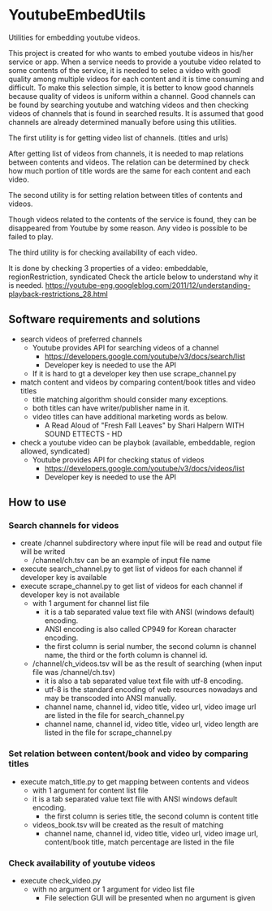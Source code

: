 # YoutubeEmbedUtils
Utilities for embedding youtube videos.

This project is created for who wants to embed youtube videos in his/her service or app.
When a service needs to provide a youtube video related to some contents of the service, it is needed to selec a video with goodl quality among multiple videos for each content and it is time consuming and difficult.
To make this selection simple, it is better to know good channels because quality of videos is uniform within a channel.
Good channels can be found by searching youtube and watching videos and then checking videos of channels that is found in searched results.
It is assumed that good channels are already determined manually before using this utilities.

The first utility is for getting video list of channels. (titles and urls)

After getting list of videos from channels, it is needed to map relations between contents and videos.
The relation can be determined by check how much portion of title words are the same for each content and each video.

The second utility is for setting relation between titles of contents and videos.

Though videos related to the contents of the service is found, they can be disappeared from Youtube by some reason.
Any video is possible to be failed to play.

The third utility is for checking availability of each video.

It is done by checking 3 properties of a video: embeddable, regionRestriction, syndicated
Check the article below to understand why it is needed.
https://youtube-eng.googleblog.com/2011/12/understanding-playback-restrictions_28.html

## Software requirements and solutions
* search videos of preferred channels
  * Youtube provides API for searching videos of a channel
    * https://developers.google.com/youtube/v3/docs/search/list
    * Developer key is needed to use the API
  * If it is hard to gt a developer key then use scrape_channel.py
* match content and videos by comparing content/book titles and video titles
  * title matching algorithm should consider many exceptions. 
  * both titles can have writer/publisher name in it.
  * video titles can have additional marketing words as below.
    * A Read Aloud of "Fresh Fall Leaves" by Shari Halpern WITH SOUND ETTECTS - HD
* check a youtube video can be playbok (available, embeddable, region allowed, syndicated)
  * Youtube provides API for checking status of videos
    * https://developers.google.com/youtube/v3/docs/videos/list
    * Developer key is needed to use the API

## How to use
### Search channels for videos
* create /channel subdirectory where input file will be read and output file will be writed
  * /channel/ch.tsv can be an example of input file name
* execute search_channel.py to get list of videos for each channel if developer key is available
* execute scrape_channel.py to get list of videos for each channel if developer key is not available
  * with 1 argument for channel list file
    * it is a tab separated value text file with ANSI (windows default) encoding.
    * ANSI encoding is also called CP949 for Korean character encoding.
    * the first column is serial number, the second column is channel name, the third or the forth column is channel id.
  * /channel/ch_videos.tsv will be as the result of searching (when input file was /channel/ch.tsv) 
    * it is also a tab separated value text file with utf-8 encoding.
    * utf-8 is the standard encoding of web resources nowadays and may be transcoded into ANSI manually.
    * channel name, channel id, video title, video url, video image url are listed in the file for search_channel.py
    * channel name, channel id, video title, video url, video length are listed in the file for scrape_channel.py
    
### Set relation between content/book and video by comparing titles
* execute match_title.py to get mapping between contents and videos
  * with 1 argument for content list file
  * it is a tab separated value text file with ANSI windows default encoding.
    * the first column is series title, the second column is content title
  * videos_book.tsv will be created as the result of matching
    * channel name, channel id, video title, video url, video image url, content/book title, match percentage are listed in the file
    
### Check availability of youtube videos
* execute check_video.py
  * with no argument or 1 argument for video list file
    * File selection GUI will be presented when no argument is given
